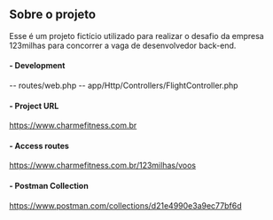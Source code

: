 ## Sobre o projeto

Esse é um projeto fictício utilizado para realizar o desafio da empresa <br/> 
123milhas para concorrer a vaga de desenvolvedor back-end.

#### - Development
-- routes/web.php
-- app/Http/Controllers/FlightController.php

#### - Project URL
https://www.charmefitness.com.br

#### - Access routes
https://www.charmefitness.com.br/123milhas/voos

#### - Postman Collection
https://www.postman.com/collections/d21e4990e3a9ec77bf6d
